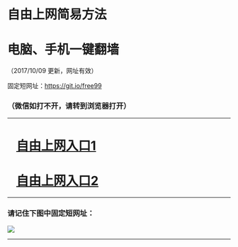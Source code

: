 ﻿# 自由上网简易方法

# 电脑、手机一键翻墙

（2017/10/09 更新，网址有效）

固定短网址：https://git.io/free99

### （微信如打不开，请转到浏览器打开）


***





# &nbsp;&nbsp; <a href="http://ft2432115540.fwq-tz-1001.info/fwqtz01.html?t=100900126695 " target="_blank">自由上网入口1</a>
# &nbsp;&nbsp; <a href="http://ft1460030238.fwq-tz-1002.info/fwqtz02.html?t=100900113787 " target="_blank">自由上网入口2</a>
***

### 请记住下图中固定短网址：

<img src="https://s3-us-west-2.amazonaws.com/fwq-1001/yjfq-20170905okok.png" /> 


***

